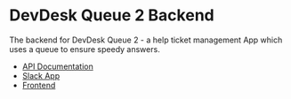 # DevDesk Queue 2 Backend
The backend for DevDesk Queue 2 - a help ticket management App which uses a queue to ensure speedy answers.
- [API Documentation](https://documenter.getpostman.com/view/11312100/SzzkcHLZ?version=latest#04b02171-c0f5-4a1c-9f79-095610f42ca3)
- [Slack App](https://join.slack.com/t/devdesk-queue/shared_invite/zt-gwcgixj5-~4mPyA4SqrtpWYdYmIQyYw)
- [Frontend](https://devdestqueue.vercel.app/)
